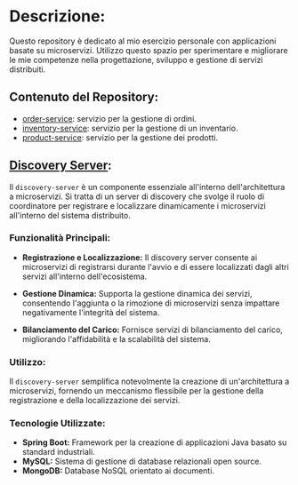 
# Descrizione:
Questo repository è dedicato al mio esercizio personale con applicazioni basate su microservizi. Utilizzo questo spazio per sperimentare e migliorare le mie competenze nella progettazione, sviluppo e gestione di servizi distribuiti.

## Contenuto del Repository:
* [order-service](https://github.com/Light-251/microservices-tutorial/tree/master/order-service): servizio per la gestione di ordini.
* [inventory-service](https://github.com/Light-251/microservices-tutorial/tree/master/inventory-service): servizio per la gestione di un inventario.
* [product-service](https://github.com/Light-251/microservices-tutorial/tree/master/product-service): servizio per la gestione dei prodotti.

## [Discovery Server](https://github.com/Light-251/microservices-tutorial/tree/master/discovery-server):

Il `discovery-server` è un componente essenziale all'interno dell'architettura a microservizi. Si tratta di un server di discovery che svolge il ruolo di coordinatore per registrare e localizzare dinamicamente i microservizi all'interno del sistema distribuito.

### Funzionalità Principali:

- **Registrazione e Localizzazione:**
  Il discovery server consente ai microservizi di registrarsi durante l'avvio e di essere localizzati dagli altri servizi all'interno dell'ecosistema.

- **Gestione Dinamica:**
  Supporta la gestione dinamica dei servizi, consentendo l'aggiunta o la rimozione di microservizi senza impattare negativamente l'integrità del sistema.

- **Bilanciamento del Carico:**
  Fornisce servizi di bilanciamento del carico, migliorando l'affidabilità e la scalabilità del sistema.

### Utilizzo:

Il `discovery-server` semplifica notevolmente la creazione di un'architettura a microservizi, fornendo un meccanismo flessibile per la gestione della registrazione e della localizzazione dei servizi.

### Tecnologie Utilizzate:

- **Spring Boot:** Framework per la creazione di applicazioni Java basato su standard industriali.
- **MySQL:** Sistema di gestione di database relazionali open source.
- **MongoDB:** Database NoSQL orientato ai documenti.
